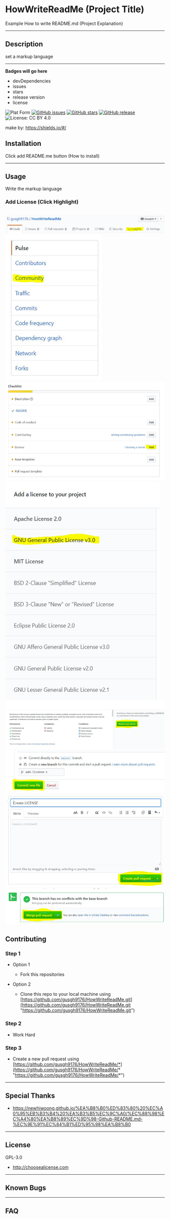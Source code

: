# HowWriteReadMe (Project Title)
Example How to write README.md (Project Explanation)

---
## Description
set a markup language

---
**Badges will go here**

- devDependencies
- issues
- stars
- release version
- license

![Plat Form](https://img.shields.io/badge/Platform-markup-lightgrey)
[![GitHub issues](https://img.shields.io/github/issues/gusgh9176/HowWriteReadMe)](https://github.com/gusgh9176/HowWriteReadMe/issues)
[![GitHub stars](https://img.shields.io/github/stars/gusgh9176/HowWriteReadMe)](https://github.com/gusgh9176/HowWriteReadMe/stargazers)
[![GitHub release](https://img.shields.io/badge/release-v0.1-green)](https://github.com/gusgh9176/HowWriteReadMe)
![License: CC BY 4.0](https://img.shields.io/badge/License%3A-GPL--3.0-red)

make by: https://shields.io/#/
## Installation 
Click add README.me button (How to install)

---
## Usage
Write the markup language
### Add License (Click Highlight)
![licImg1](https://github.com/gusgh9176/HowWriteReadMe/blob/master/img/License1.JPG?raw=true)
![licImg2](https://github.com/gusgh9176/HowWriteReadMe/blob/master/img/License2.JPG?raw=true)
![licImg3](https://github.com/gusgh9176/HowWriteReadMe/blob/master/img/License3.JPG?raw=true)
![licImg4](https://github.com/gusgh9176/HowWriteReadMe/blob/master/img/License4.JPG?raw=true)
![licImg5](https://github.com/gusgh9176/HowWriteReadMe/blob/master/img/License5.JPG?raw=true)
![licImg6](https://github.com/gusgh9176/HowWriteReadMe/blob/master/img/License6.JPG?raw=true)
![licImg7](https://github.com/gusgh9176/HowWriteReadMe/blob/master/img/License7.JPG?raw=true)
![licImg8](https://github.com/gusgh9176/HowWriteReadMe/blob/master/img/License8.JPG?raw=true)
---
## Contributing

### Step 1
- Option 1
  - Fork this repositories

- Option 2
  - Clone this repo to your local machine using [https://github.com/gusgh9176/HowWriteReadMe.git](https://github.com/gusgh9176/HowWriteReadMe.git "https://github.com/gusgh9176/HowWriteReadMe.git")
  
### Step 2
- Work Hard

### Step 3

- Create a new pull request using [https://github.com/gusgh9176/HowWriteReadMe/*](https://github.com/gusgh9176/HowWriteReadMe/* "https://github.com/gusgh9176/HowWriteReadMe/*")

---
## Special Thanks
- https://newhiwoong.github.io/%EA%B8%B0%ED%83%80%20%EC%A0%95%EB%B3%B4%20%EA%B3%B5%EC%9C%A0/%EC%88%98%EC%A4%80%EA%B8%89%EC%9D%98-Github-README.md-%EC%9E%91%EC%84%B1%ED%95%98%EA%B8%B0
---
## License
GPL-3.0
- http://choosealicense.com
---
## Known Bugs

---
## FAQ
